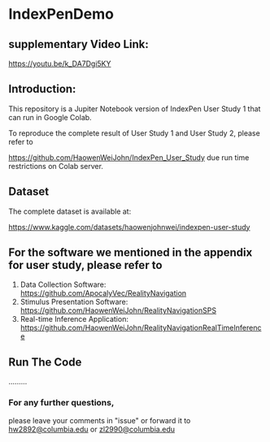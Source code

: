 
# IndexPenDemo

## supplementary Video Link: 
https://youtu.be/k_DA7Dgi5KY

## Introduction:
This repository is a Jupiter Notebook version of IndexPen User Study 1 that can run in Google Colab.

To reproduce the complete result of User Study 1 and User Study 2, please refer to

https://github.com/HaowenWeiJohn/IndexPen_User_Study due run time restrictions on Colab server.

## Dataset
The complete dataset is available at: 

https://www.kaggle.com/datasets/haowenjohnwei/indexpen-user-study

## For the software we mentioned in the appendix for user study, please refer to 
1. Data Collection Software: https://github.com/ApocalyVec/RealityNavigation 
2. Stimulus Presentation Software: https://github.com/HaowenWeiJohn/RealityNavigationSPS 
3. Real-time Inference Application: https://github.com/HaowenWeiJohn/RealityNavigationRealTimeInference


## Run The Code

.........

### For any further questions,
please leave your comments in "issue" or forward it to hw2892@columbia.edu or zl2990@columbia.edu
